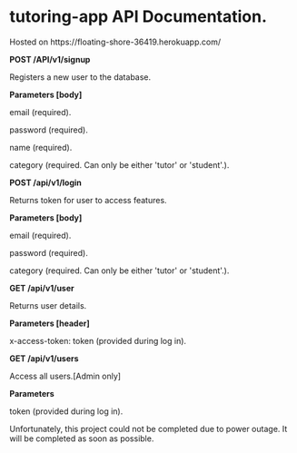 # tutoring-app API Documentation.
<p>Hosted on https://floating-shore-36419.herokuapp.com/</p>
<strong>POST /API/v1/signup</strong>
<p>Registers a new user to the database.</p>
<p><strong>Parameters [body]</strong></p>
<p>email (required).</p>
<p>password (required).</p>
<p>name (required).</p>
<p>category (required. Can only be either 'tutor' or 'student'.).</p>


<strong>POST /api/v1/login</strong>
<p>Returns token for user to access features.</p>
<p><strong>Parameters [body]</strong></p>
<p>email (required).</p>
<p>password (required).</p>
<p>category (required. Can only be either 'tutor' or 'student'.).</p>

<strong>GET /api/v1/user</strong>
<p>Returns user details.</p>
<p><strong>Parameters [header]</strong></p>
<p>x-access-token: token (provided during log in).</p>

<strong>GET /api/v1/users</strong>
<p>Access all users.[Admin only]</p>
<p><strong>Parameters</strong></p>
<p>token (provided during log in).</p>
<p



Unfortunately, this project could not be completed due to power outage. It will be completed as soon as possible.
